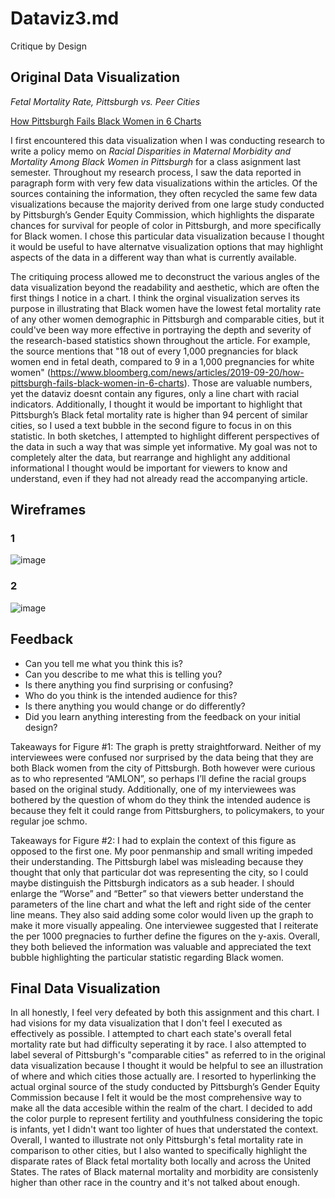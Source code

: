 # Dataviz3.md
Critique by Design

## Original Data Visualization
*Fetal Mortality Rate, Pittsburgh vs. Peer Cities*

[How Pittsburgh Fails Black Women in 6 Charts](https://www.bloomberg.com/news/articles/2019-09-20/how-pittsburgh-fails-black-women-in-6-charts)

I first encountered this data visualization when I was conducting research to write a policy memo on *Racial Disparities in Maternal Morbidity and Mortality Among Black Women in Pittsburgh* for a class asignment last semester. Throughout my research process, I saw the data reported in paragraph form with very few data visualizations within the articles. Of the sources containing the information, they often recycled the same few data visualizations because the majority derived from one large study conducted by Pittsburgh’s Gender Equity Commission, which highlights the disparate chances for survival for people of color in Pittsburgh, and more specifically for Black women. I chose this particular data visualization because I thought it would be useful to have alternatve visualization options that may highlight aspects of the data in a different way than what is currently available.

The critiquing process allowed me to deconstruct the various angles of the data visualization beyond the readability and aesthetic, which are often the first things I notice in a chart. I think the orginal visualization serves its purpose in illustrating that Black women  have the lowest fetal mortality rate of any other women demographic in Pittsburgh and comparable cities, but it could've been way more effective in portraying the depth and severity of the research-based statistics shown throughout the article. For example, the source mentions that "18 out of every 1,000 pregnancies for black women end in fetal death, compared to 9 in a 1,000 pregnancies for white women" (https://www.bloomberg.com/news/articles/2019-09-20/how-pittsburgh-fails-black-women-in-6-charts). Those are valuable numbers, yet the dataviz doesnt contain any figures, only a line chart with racial indicators. Additionally, I thought it would be important to highlight that Pittsburgh’s Black fetal mortality rate is higher than 94 percent of similar cities, so I used a text bubble in the second figure to focus in on this statistic. In both sketches, I attempted to highlight different perspectives of the data in such a way that was simple yet informative. My goal was not to completely alter the data, but rearrange and highlight any additional informational I thought would be important for viewers to know and understand, even if they had not already read the accompanying article.

## Wireframes

### 1

![image](https://user-images.githubusercontent.com/78758958/108661779-b1b2c200-749a-11eb-8559-2bb0810032c2.png)

### 2

![image](https://user-images.githubusercontent.com/78758958/108661795-bd9e8400-749a-11eb-8939-c14f57ef811c.png)


## Feedback

- Can you tell me what you think this is?
- Can you describe to me what this is telling you?
- Is there anything you find surprising or confusing?
- Who do you think is the intended audience for this?
- Is there anything you would change or do differently?
- Did you learn anything interesting from the feedback on your initial design?

Takeaways for Figure #1:  The graph is pretty straightforward. Neither of my interviewees were confused nor surprised by the data being that they are both Black women from the city of Pittsburgh. Both however were curious as to who represented “AMLON”, so perhaps I’ll define the racial groups based on the original study. Additionally, one of my interviewees was bothered by the question of whom do they think the intended audence is because they felt it could range from Pittsburghers, to policymakers, to your regular joe schmo. 

Takeaways for Figure #2: I had to explain the context of this figure as opposed to the first one. My poor penmanship and small writing impeded their understanding. The Pittsburgh label was misleading because they thought that only that particular dot was representing the city, so I could maybe distinguish the Pittsburgh indicators as a sub header. I should enlarge the “Worse” and “Better” so that viewers better understand the parameters of the line chart and what the left and right side of the center line means. They also said adding some color would liven up the graph to make it more visually appealing. One interviewee suggested that I reiterate the per 1000 pregnacies to further define the figures on the y-axis. Overall, they both believed the information was valuable and appreciated the text bubble highlighting the particular statistic regarding Black women.


## Final Data Visualization

<div class="flourish-embed flourish-map" data-src="visualisation/5359713"><script src="https://public.flourish.studio/resources/embed.js"></script></div>

In all honestly, I feel very defeated by both this assignment and this chart. I had visions for my data visualization that I don't feel I executed as effectively as possible. I attempted to chart each state's overall fetal mortality rate but had difficulty seperating it by race. I also attempted to label several of Pittsburgh's "comparable cities" as referred to in the original data visualization because I thought it would be helpful to see an illustration of where and which cities those actually are. I resorted to hyperlinking the actual orginal source of the study conducted by Pittsburgh’s Gender Equity Commission because I felt it would be the most comprehensive way to make all the data accesible within the realm of the chart. I decided to add the color purple to represent fertility and youthfulness considering the topic is infants, yet I didn't want too lighter of hues that understated the context. Overall, I wanted to illustrate not only Pittsburgh's fetal mortality rate in comparison to other cities, but I also wanted to specifically highlight the disparate rates of Black fetal mortality both locally and across the United States. The rates of Black maternal mortality and morbidity are consistenly higher than other race in the country and it's not talked about enough.
